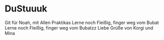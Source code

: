 # DuStuuuk
 Git für Noah, mit Allen Praktikas
Lerne noch Fleißig, finger weg vom Bubat
Lerne noch Fleißig, finger weg vom Bubatzz
Liebe Grüße von Korgi und Mina
